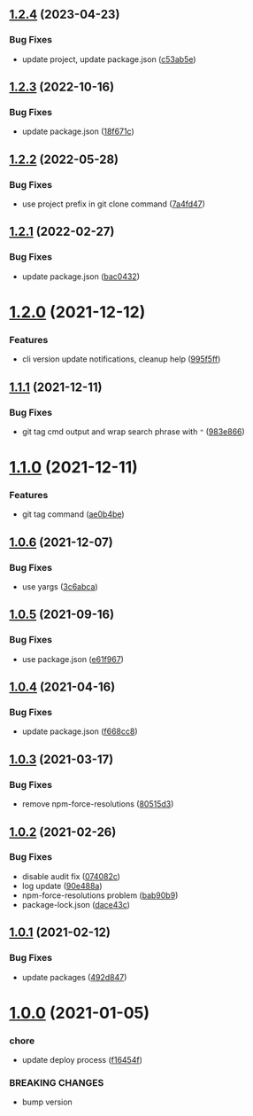 ## [1.2.4](https://github.com/beecode-rs/msh-cli/compare/v1.2.3...v1.2.4) (2023-04-23)


### Bug Fixes

* update project, update package.json ([c53ab5e](https://github.com/beecode-rs/msh-cli/commit/c53ab5e753eed64e0811f30af93de23ab8b1227b))

## [1.2.3](https://github.com/beecode-rs/msh-cli/compare/v1.2.2...v1.2.3) (2022-10-16)


### Bug Fixes

* update package.json ([18f671c](https://github.com/beecode-rs/msh-cli/commit/18f671c6b51e015ed459e57d7d3a0d4bdf4989ce))

## [1.2.2](https://github.com/beecode-rs/msh-cli/compare/v1.2.1...v1.2.2) (2022-05-28)


### Bug Fixes

* use project prefix in git clone command ([7a4fd47](https://github.com/beecode-rs/msh-cli/commit/7a4fd47632e2986cfc399c52ce4cd37a7493cb35))

## [1.2.1](https://github.com/beecode-rs/msh-cli/compare/v1.2.0...v1.2.1) (2022-02-27)


### Bug Fixes

* update package.json ([bac0432](https://github.com/beecode-rs/msh-cli/commit/bac0432347e0984419f0d7fdb180610cd040bdcf))

# [1.2.0](https://github.com/beecode-rs/msh-cli/compare/v1.1.1...v1.2.0) (2021-12-12)


### Features

* cli version update notifications, cleanup help ([995f5ff](https://github.com/beecode-rs/msh-cli/commit/995f5ff49e375b240f460e30708b02746bb8ef3a))

## [1.1.1](https://github.com/beecode-rs/msh-cli/compare/v1.1.0...v1.1.1) (2021-12-11)


### Bug Fixes

* git tag cmd output and wrap search phrase with `"` ([983e866](https://github.com/beecode-rs/msh-cli/commit/983e8661fa6c25656f3991d75f2d8f04d18bc08d))

# [1.1.0](https://github.com/beecode-rs/msh-cli/compare/v1.0.6...v1.1.0) (2021-12-11)


### Features

* git tag command ([ae0b4be](https://github.com/beecode-rs/msh-cli/commit/ae0b4be67435f610121431582a42dcb5fd644efc))

## [1.0.6](https://github.com/beecode-rs/msh-cli/compare/v1.0.5...v1.0.6) (2021-12-07)


### Bug Fixes

* use yargs ([3c6abca](https://github.com/beecode-rs/msh-cli/commit/3c6abcaa4171813246b159ecbf321800dbfadade))

## [1.0.5](https://github.com/beecode-rs/msh-cli/compare/v1.0.4...v1.0.5) (2021-09-16)


### Bug Fixes

* use package.json ([e61f967](https://github.com/beecode-rs/msh-cli/commit/e61f9677f5f0f68d72bc1a80fe574cc8a8344088))

## [1.0.4](https://github.com/beecode-rs/msh-cli/compare/v1.0.3...v1.0.4) (2021-04-16)


### Bug Fixes

* update package.json ([f668cc8](https://github.com/beecode-rs/msh-cli/commit/f668cc84b0b441efe86441f0cfbec7736229ee09))

## [1.0.3](https://github.com/beecode-rs/msh-cli/compare/v1.0.2...v1.0.3) (2021-03-17)


### Bug Fixes

* remove npm-force-resolutions ([80515d3](https://github.com/beecode-rs/msh-cli/commit/80515d36b60b9fd750bc1dc01d5d2784beb3e1db))

## [1.0.2](https://github.com/beecode-rs/msh-cli/compare/v1.0.1...v1.0.2) (2021-02-26)


### Bug Fixes

* disable audit fix ([074082c](https://github.com/beecode-rs/msh-cli/commit/074082c41f1161df1b755d2faafb5344592269aa))
* log update ([90e488a](https://github.com/beecode-rs/msh-cli/commit/90e488a4c135b5d059bf3a24cae62637aeb1b5f0))
* npm-force-resolutions problem ([bab90b9](https://github.com/beecode-rs/msh-cli/commit/bab90b94973e51f9aaca1bbd273b3baa277afcfd))
* package-lock.json ([dace43c](https://github.com/beecode-rs/msh-cli/commit/dace43c0617ae0170f8a87de1d3cea6ce44a8626))

## [1.0.1](https://github.com/beecode-rs/msh-cli/compare/v1.0.0...v1.0.1) (2021-02-12)


### Bug Fixes

* update packages ([492d847](https://github.com/beecode-rs/msh-cli/commit/492d847d13419d25418598ef6c603e1ff12a880d))

# [1.0.0](https://github.com/beecode-rs/msh-cli/compare/v0.1.8...v1.0.0) (2021-01-05)


### chore

* update deploy process ([f16454f](https://github.com/beecode-rs/msh-cli/commit/f16454feb76485d0d22a06486aaae93df54de154))


### BREAKING CHANGES

* bump version
